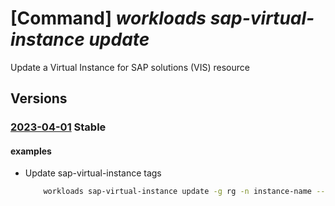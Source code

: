 # [Command] _workloads sap-virtual-instance update_

Update a Virtual Instance for SAP solutions (VIS) resource

## Versions

### [2023-04-01](/Resources/mgmt-plane/L3N1YnNjcmlwdGlvbnMve30vcmVzb3VyY2Vncm91cHMve30vcHJvdmlkZXJzL21pY3Jvc29mdC53b3JrbG9hZHMvc2FwdmlydHVhbGluc3RhbmNlcy97fQ==/2023-04-01.xml) **Stable**

<!-- mgmt-plane /subscriptions/{}/resourcegroups/{}/providers/microsoft.workloads/sapvirtualinstances/{} 2023-04-01 -->

#### examples

- Update sap-virtual-instance tags
    ```bash
        workloads sap-virtual-instance update -g rg -n instance-name --tags "{tag:tag}"
    ```
